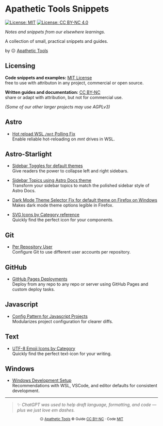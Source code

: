 <!-- README.md -->

# Apathetic Tools Snippets

[![License: MIT](https://img.shields.io/badge/License-MIT-green.svg)](./LICENSE)
[![License: CC BY-NC 4.0](https://img.shields.io/badge/Docs%20License-CC%20BY--NC%204.0-blue.svg)](./LICENSE-CONTENT)

*Notes and snippets from our elsewhere learnings.*

A collection of small, practical snippets and guides.

by 😐 [Apathetic Tools](https://github.com/apathetic-tools)  

## Licensing

**Code snippets and examples:** [MIT License](./LICENSE)  
  free to use with attributon in any project, commercial or open source.  

**Written guides and documentation:** [CC BY-NC](./LICENSE-CONTENT)  
  share or adapt with attribution, but not for commercial use.  

*(Some of our other larger projects may use AGPLv3)*

## Astro

- [Hot reload WSL `/mnt` Polling Fix](docs/astro/wsl-mnt-polling-fix/README.md)  
  Enable reliable hot-reloading on *mnt* drives in WSL.

## Astro-Starlight

- [Sidebar Toggles for default themes](docs/astro-starlight/sidebar-toggles/README.md)  
  Give readers the power to collapse left and right sidebars.

- [Sidebar Topics using Astro Docs theme](docs/astro-starlight/topics-astro-docs-theme/README.md)  
  Transform your sidebar topics to match the polished sidebar style of Astro Docs.

- [Dark Mode Theme Selector Fix for default theme on Firefox on Windows](docs/astro-starlight/theme-selector-firefox-windows-fix/README.md)  
  Makes dark mode theme options legible in Firefox.

- [SVG Icons by Category reference](docs/astro-starlight/icons-by-category/README.md)  
  Quickly find the perfect icon for your components.

## Git

- [Per Repository User](docs/git/per-repository-user/README.md)  
  Configure Git to use different user accounts per repository.

## GitHub

- [GitHub Pages Deployments](docs/github/github-pages-deploy/README.md)  
  Deploy from any repo to any repo or server using GitHub Pages and custom deploy tasks.

## Javascript

- [Config Pattern for Javascript Projects](docs/javascript/config-pattern/README.md)  
  Modularizes project configuration for clearer diffs.

## Text

- [UTF-8 Emoji Icons by Category](docs/text/utf8-emoji-icons-by-category/README.md)  
  Quickly find the perfect text-icon for your writing.

## Windows

- [Windows Development Setup](docs/windows/development-setup/README.md)  
  Recommendations with WSL, VSCode, and editor defaults for consistent development.

---

> ✨ *ChatGPT was used to help draft language, formatting, and code — plus we just love em dashes.*

<p align="center">
  <sub>😐 <a href="https://github.com/apathetic-tools">Apathetic Tools</a> © 
  Guide <a href="./LICENSE-CONTENT">CC&nbsp;BY-NC</a> · 
  Code <a href="./LICENSE">MIT</a></sub>
</p>

